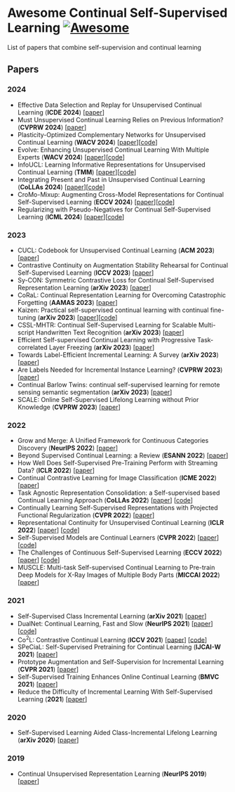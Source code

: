# Awesome Continual Self-Supervised Learning [![Awesome](https://jaywcjlove.github.io/sb/ico/awesome.svg)](https://github.com/sindresorhus/awesome)
List of papers that combine self-supervision and continual learning

## Papers
### 2024
- Effective Data Selection and Replay for Unsupervised Continual Learning (**ICDE 2024**) [[paper](https://ieeexplore-ieee-org.ezproxy.rit.edu/document/10598102)]
- Must Unsupervised Continual Learning Relies on Previous Information? (**CVPRW 2024**) [[paper](https://openaccess.thecvf.com/content/CVPR2024W/JRDB/html/Cheng_Must_Unsupervised_Continual_Learning_Relies_on_Previous_Information_CVPRW_2024_paper.html)]
- Plasticity-Optimized Complementary Networks for Unsupervised Continual Learning (**WACV 2024**) [[paper](https://arxiv.org/abs/2309.06086)][[code](https://github.com/alviur/pocon_wacv2024)]
- Evolve: Enhancing Unsupervised Continual Learning With Multiple Experts (**WACV 2024**) [[paper](https://openaccess.thecvf.com/content/WACV2024/html/Yu_Evolve_Enhancing_Unsupervised_Continual_Learning_With_Multiple_Experts_WACV_2024_paper.html)][[code](https://github.com/Orienfish/Evolve)]
- InfoUCL: Learning Informative Representations for Unsupervised Continual Learning (**TMM**) [[paper](https://ieeexplore-ieee-org.ezproxy.rit.edu/document/10553275)][[code](https://github.com/learninginvision/InfoUCL)]
- Integrating Present and Past in Unsupervised Continual Learning (**CoLLAs 2024**) [[paper](https://arxiv.org/abs/2404.19132)][[code](https://github.com/SkrighYZ/Osiris)]
- CroMo-Mixup: Augmenting Cross-Model Representations for Continual Self-Supervised Learning (**ECCV 2024**) [[paper](https://arxiv.org/abs/2407.12188)][[code](https://github.com/ErumMushtaq/CroMo-Mixup)]
- Regularizing with Pseudo-Negatives for Continual Self-Supervised Learning (**ICML 2024**) [[paper](https://arxiv.org/abs/2306.05101)][[code](https://github.com/csm9493/PNR)]
  
### 2023
- CUCL: Codebook for Unsupervised Continual Learning (**ACM 2023**) [[paper](https://arxiv.org/abs/2311.14911)]
- Contrastive Continuity on Augmentation Stability Rehearsal for Continual Self-Supervised Learning (**ICCV 2023**) [[paper](https://ieeexplore.ieee.org/document/10377817)]
- Sy-CON: Symmetric Contrastive Loss for Continual Self-Supervised Representation Learning (**arXiv 2023**) [[paper](https://arxiv.org/abs/2306.05101v1)]
- CoRaL: Continual Representation Learning for Overcoming Catastrophic Forgetting (**AAMAS 2023**) [[paper](https://dl.acm.org/doi/abs/10.5555/3545946.3598866)]
- Kaizen: Practical self-supervised continual learning with continual fine-tuning (**arXiv 2023**) [[paper](https://arxiv.org/abs/2303.17235)][[code](https://github.com/dr-bell/kaizen)]
- CSSL-MHTR: Continual Self-Supervised Learning for Scalable Multi-script Handwritten Text Recognition (**arXiv 2023**) [[paper](https://arxiv.org/abs/2303.09347)]
- Efficient Self-supervised Continual Learning with Progressive Task-correlated Layer Freezing (**arXiv 2023**) [[paper](https://arxiv.org/abs/2303.07477)]
- Towards Label-Efficient Incremental Learning: A Survey (**arXiv 2023**) [[paper](https://arxiv.org/abs/2302.00353)]
- Are Labels Needed for Incremental Instance Learning? (**CVPRW 2023**) [[paper](https://arxiv.org/abs/2301.11417)]
- Continual Barlow Twins: continual self-supervised learning for remote sensing semantic segmentation (**arXiv 2023**) [[paper](https://arxiv.org/abs/2205.11319)]
- SCALE: Online Self-Supervised Lifelong Learning without Prior Knowledge (**CVPRW 2023**) [[paper](https://arxiv.org/abs/2208.11266)]

### 2022
- Grow and Merge: A Unified Framework for Continuous Categories Discovery (**NeurIPS 2022**) [[paper](https://arxiv.org/abs/2210.04174)]
- Beyond Supervised Continual Learning: a Review (**ESANN 2022**) [[paper](https://arxiv.org/abs/2208.14307)]
- How Well Does Self-Supervised Pre-Training Perform with Streaming Data? (**ICLR 2022**) [[paper](https://arxiv.org/abs/2104.12081)]
- Continual Contrastive Learning for Image Classification (**ICME 2022**) [[paper](https://arxiv.org/abs/2107.01776)]
- Task Agnostic Representation Consolidation: a Self-supervised based Continual Learning Approach (**CoLLAs 2022**) [[paper](https://arxiv.org/abs/2207.06267)] [[code](https://github.com/NeurAI-Lab/TARC)]
- Continually Learning Self-Supervised Representations with Projected Functional Regularization (**CVPR 2022**) [[paper](https://arxiv.org/abs/2112.15022)]
- Representational Continuity for Unsupervised Continual Learning (**ICLR 2022**) [[paper](https://arxiv.org/abs/2110.06976)] [[code](https://github.com/divyam3897/UCL)]
- Self-Supervised Models are Continual Learners (**CVPR 2022**) [[paper](https://arxiv.org/abs/2112.04215)] [[code](https://github.com/DonkeyShot21/cassle)]
- The Challenges of Continuous Self-Supervised Learning (**ECCV 2022**) [[paper](https://arxiv.org/abs/2203.12710)] [[code](https://github.com/senthilps8/continuous_ssl_problem)]
- MUSCLE: Multi-task Self-supervised Continual Learning to Pre-train Deep Models for X-Ray Images of Multiple Body Parts (**MICCAI 2022**) [[paper](https://link.springer.com/chapter/10.1007/978-3-031-16452-1_15)]

### 2021
- Self-Supervised Class Incremental Learning (**arXiv 2021**) [[paper](https://arxiv.org/abs/2111.11208)]
- DualNet: Continual Learning, Fast and Slow (**NeurIPS 2021**) [[paper](https://arxiv.org/abs/2110.00175)] [[code](https://github.com/phquang/DualNet)]
- Co<sup>2</sup>L: Contrastive Continual Learning (**ICCV 2021**) [[paper](https://arxiv.org/abs/2106.14413)] [[code](https://github.com/chaht01/Co2L)]
- SPeCiaL: Self-Supervised Pretraining for Continual Learning (**IJCAI-W 2021**) [[paper](https://arxiv.org/abs/2106.09065)]
- Prototype Augmentation and Self-Supervision for Incremental Learning (**CVPR 2021**) [[paper](https://openaccess.thecvf.com/content/CVPR2021/papers/Zhu_Prototype_Augmentation_and_Self-Supervision_for_Incremental_Learning_CVPR_2021_paper.pdf)]
- Self-Supervised Training Enhances Online Continual Learning (**BMVC 2021**) [[paper](https://arxiv.org/abs/2103.14010)]
- Reduce the Difficulty of Incremental Learning With Self-Supervised Learning (**2021**) [[paper](https://ieeexplore.ieee.org/document/9537773)]

### 2020
- Self-Supervised Learning Aided Class-Incremental Lifelong Learning (**arXiv 2020**) [[paper](https://arxiv.org/abs/2006.05882)]

### 2019
- Continual Unsupervised Representation Learning (**NeurIPS 2019**) [[paper](https://arxiv.org/abs/1910.14481)]


